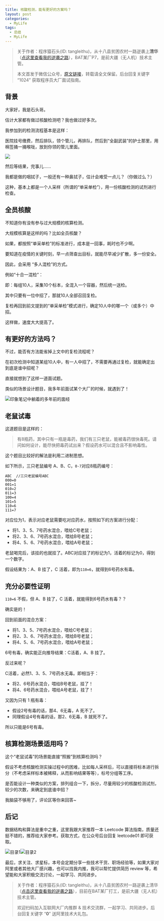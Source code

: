 ```yaml
---
title: 核酸检测，能有更好的方案吗？
layout: post
categories:
  - MyLife
tags:
  - 总结
  - MyLife
---
```


> 关于作者：程序猿石头(ID: tangleithu)，从十八县贫困农村一路逆袭上**清华**（[点这里查看我的逆袭之路](https://mp.weixin.qq.com/s/G3i7qWK1MPvJ-BfUxfOycQ)），BAT某厂P7，是前大疆（无人机）技术主管。
>
> 本文首发于微信公众号，[原文链接](https://mp.weixin.qq.com/s?__biz=MzI3OTUzMzcwNw==&mid=2247496283&idx=1&sn=04edd142b3950b7212e23125201408a3&chksm=eb44f3bfdc337aa9295a9a1ef846a00c0ce6f1409ab7ffbb4b55005072a6ebb5c910ec1f5680&token=1427165924&lang=zh_CN#rd)，转载请全文保留。后台回复关键字 “1024” 获取程序员大厂面试指南。

## 背景

大家好，我是石头哥。

估计大家都有做过核酸检测吧？我也做过好多次。

我参加到的检测流程基本是这样：

医院挂号缴费，然后排队，领个管儿，再排队，然后到“全副武装”的护士那里，用棉签捅一捅喉咙，放到你领的管儿里面。

![](https://files.mdnice.com/user/71/ebea52dc-33ba-4d42-905a-0c5dc1d69ae4.png)

然后等结果，完事儿……

我都是做的咽拭子，一般还有一种鼻拭子，估计会难受一点儿？（你做过么？）

这种，基本上都是一个人采样（所谓的“单采单检”），用一份核酸检测的试剂进行检查。

## 全员核酸

不知道你有没有参与过大规模的核算检测。

大规模核算是这样的吗？比如全员核酸？

如果，都按照“单采单检”的标准进行，成本是一回事，耗时也不少啊。

要知道在疫情的关键时刻，早一点筛查出目标，就能尽早减少扩散，多一份安全。

因此，会采用 “多人混检”的方式。

例如“十合一混检”：

即：每组10人，采集10个标本，全混入一个容器，然后统一送检。

其中只要有一位中招了，那就10人全部召回复检。 

复检再回到前文提到的“单采单检”模式进行，确定10人中的哪一个（或多个）中招。

这样做，速度大大提高了。                             

## 有更好的方法吗？

不过，能否有方法能省掉上文中的复检流程呢？

在初次检测中知道某组10人中，有一人中招了，不需要再通过复检，就能确定出到底是谁中招呢？

直接就想到了这样一道面试题。

类似的场景设计题目，我多年前面试某个大厂的时候，就遇到了！

![印象笔记中躺着的多年前的面经](https://files.mdnice.com/user/71/71ac632d-d4d0-4d47-9c58-99a8eded92a7.png)

## 老鼠试毒

这道题目是这样的：

>有8瓶药，其中只有一瓶是毒药，我们有三只老鼠，能被毒药很快毒死。请问如何设计，能尽快把毒药试出来？假设药水可以混合且不影响毒性。

这个题目比较好的解法是利用二进制思想。

如下所示，三只老鼠编号 A、B、C，`0-7`对应8瓶药编号：

```
ABC  //三只老鼠编号ABC
000=0
001=1     
010=2     
011=3     
100=4     
101=5     
110=6     
111=7
```

对应位为1，表示对应老鼠需要吃对应药水，按照如下的方案进行分配：

- 将1、3、5、7号药水混合，喂给C号老鼠；
- 将2、3、6、7号药水混合，喂给B号老鼠；
- 将4、5、6、7号药水混合，喂给A号老鼠；

老鼠喝完后，该挂的也就挂了。ABC对应挂了的标记为1，活着的标记为0，得到一个数字。

假设结果为：A、B 挂了，C 活着，即为`110=6`，就得到6号药水有毒。

## 充分必要性证明

`110=6` 不假，但 A、B 挂了，C 活着，就能得到6号药水有毒？？

确实是的！

回到前面的混合方案：

- 将1、3、5、7号药水混合，喂给C号老鼠；
- 将2、3、6、7号药水混合，喂给B号老鼠；
- 将4、5、6、7号药水混合，喂给A号老鼠；

6号有毒，确实能正向推导结果：C活着，A、B 挂了。

反过来呢？

C活着，必然1、3、5、7号药水无毒。即相当于：

- 将2、6号药水混合，喂给B号老鼠，挂了！
- 将4、6号药水混合，喂给A号老鼠，挂了！

又因为只有 1 瓶有毒：

- 假设2号有毒的话，那4、6无毒，A 死不了。
- 同理假设4号有毒的话，那2、6无毒，B 就死不了。

所以只能是6号有毒。

## 核算检测场景适用吗？

这个“老鼠试毒”的场景能直接“照搬”到核算检测吗？

假设不考虑核酸检测实操过程中的困难，比如每人采样后，可以直接将标本进行拆分（不考虑采样标本被稀释，从而影响结果等等），标号分组等工序。

是否能设计一种类似的方案，排列组合一下，拆分，尽量用较少的核酸检测试剂，较少的次数，来确定到底谁中招？

我脑袋不够用了，评论区等你来回答~

## 后记

数据结构和算法是重中之重，这里我跟大家推荐一本 Leetcode 算法指南，质量还挺不错的，推荐给大家参考。获取方式，在公众号后台回复 leetcode01 即可获取。

![目录1](https://cdn.jsdelivr.net/gh/tl3shi/blog-resources/2020-12-23/1608736213891-image.png)![目录2](https://cdn.jsdelivr.net/gh/tl3shi/blog-resources/2020-12-23/1608736261780-image.png)

最后，求关注、求星标，本号会定期分享一些技术干货、职场经验等，如果大家对阿里或者其他大厂感兴趣，也可以找我内推，我可以帮忙提供简历 review 等，希望能和大家积极交流讨论，一起学习、共同进步。


> 关于作者：程序猿石头(ID: tangleithu)，从十八县贫困农村一路逆袭上清华（[点击这里查看我的逆袭之路](https://mp.weixin.qq.com/s/G3i7qWK1MPvJ-BfUxfOycQ)），目前在BAT某厂打工，是前大疆（无人机）技术主管。
>
> 欢迎扫码加入互联网大厂内推群 & 技术交流群，一起学习、共同进步。后台回复关键字 “**0**” 送阿里技术大礼包。
